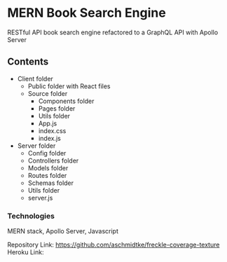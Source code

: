 # MERN Book Search Engine
RESTful API book search engine refactored to a GraphQL API with Apollo Server

## Contents
- Client folder
    - Public folder with React files
    - Source folder
        - Components folder
        - Pages folder
        - Utils folder
        - App.js
        - index.css
        - index.js
- Server folder
    - Config folder
    - Controllers folder
    - Models folder
    - Routes folder
    - Schemas folder
    - Utils folder
    - server.js

### Technologies
MERN stack, Apollo Server, Javascript

Repository Link: https://github.com/aschmidtke/freckle-coverage-texture
Heroku Link: 